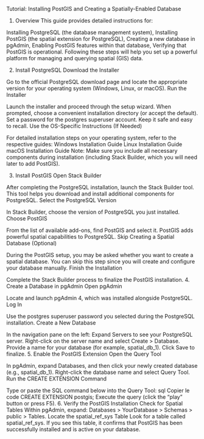 Tutorial: Installing PostGIS and Creating a Spatially-Enabled Database
1. Overview
   This guide provides detailed instructions for:

Installing PostgreSQL (the database management system),
Installing PostGIS (the spatial extension for PostgreSQL),
Creating a new database in pgAdmin,
Enabling PostGIS features within that database,
Verifying that PostGIS is operational.
Following these steps will help you set up a powerful platform for managing and querying spatial (GIS) data.

2. Install PostgreSQL
   Download the Installer

Go to the official PostgreSQL download page and locate the appropriate version for your operating system (Windows, Linux, or macOS).
Run the Installer

Launch the installer and proceed through the setup wizard.
When prompted, choose a convenient installation directory (or accept the default).
Set a password for the postgres superuser account. Keep it safe and easy to recall.
Use the OS-Specific Instructions (If Needed)

For detailed installation steps on your operating system, refer to the respective guides:
Windows Installation Guide
Linux Installation Guide
macOS Installation Guide
Note: Make sure you include all necessary components during installation (including Stack Builder, which you will need later to add PostGIS).

3. Install PostGIS
   Open Stack Builder

After completing the PostgreSQL installation, launch the Stack Builder tool. This tool helps you download and install additional components for PostgreSQL.
Select the PostgreSQL Version

In Stack Builder, choose the version of PostgreSQL you just installed.
Choose PostGIS

From the list of available add-ons, find PostGIS and select it. PostGIS adds powerful spatial capabilities to PostgreSQL.
Skip Creating a Spatial Database (Optional)

During the PostGIS setup, you may be asked whether you want to create a spatial database. You can skip this step since you will create and configure your database manually.
Finish the Installation

Complete the Stack Builder process to finalize the PostGIS installation.
4. Create a Database in pgAdmin
   Open pgAdmin

Locate and launch pgAdmin 4, which was installed alongside PostgreSQL.
Log In

Use the postgres superuser password you selected during the PostgreSQL installation.
Create a New Database

In the navigation pane on the left:
Expand Servers to see your PostgreSQL server.
Right-click on the server name and select Create > Database.
Provide a name for your database (for example, spatial_db_1).
Click Save to finalize.
5. Enable the PostGIS Extension
   Open the Query Tool

In pgAdmin, expand Databases, and then click your newly created database (e.g., spatial_db_1).
Right-click the database name and select Query Tool.
Run the CREATE EXTENSION Command

Type or paste the SQL command below into the Query Tool:
sql
Copier le code
CREATE EXTENSION postgis;
Execute the query (click the “play” button or press F5).
6. Verify the PostGIS Installation
   Check for Spatial Tables
   Within pgAdmin, expand:
   Databases > YourDatabase > Schemas > public > Tables.
   Locate the spatial_ref_sys Table
   Look for a table called spatial_ref_sys. If you see this table, it confirms that PostGIS has been successfully installed and is active on your database.
